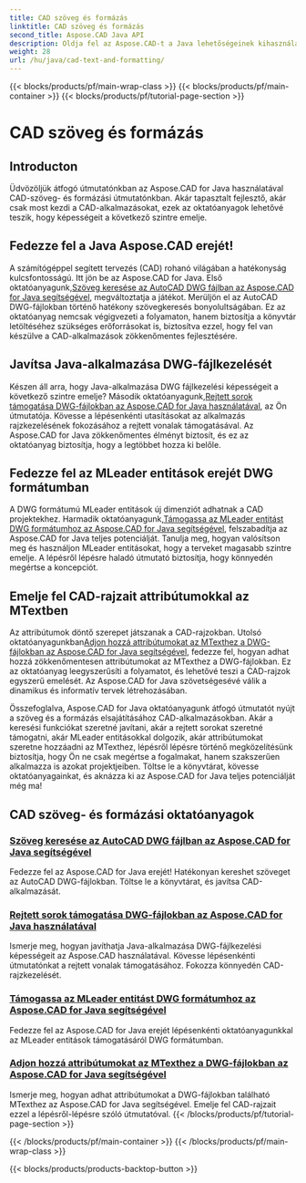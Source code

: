 ```yaml
---
title: CAD szöveg és formázás
linktitle: CAD szöveg és formázás
second_title: Aspose.CAD Java API
description: Oldja fel az Aspose.CAD-t a Java lehetőségeinek kihasználásához oktatóanyagok segítségével. Tanuljon meg szöveges keresést, rejtett sorokat, MLeader entitásokat és MText attribútumokat a CAD alkalmazás fejlesztéséhez.
weight: 28
url: /hu/java/cad-text-and-formatting/
---
```


{{< blocks/products/pf/main-wrap-class >}}
{{< blocks/products/pf/main-container >}}
{{< blocks/products/pf/tutorial-page-section >}}

# CAD szöveg és formázás

## Introducton
Üdvözöljük átfogó útmutatónkban az Aspose.CAD for Java használatával CAD-szöveg- és formázási útmutatónkban. Akár tapasztalt fejlesztő, akár csak most kezdi a CAD-alkalmazásokat, ezek az oktatóanyagok lehetővé teszik, hogy képességeit a következő szintre emelje.

## Fedezze fel a Java Aspose.CAD erejét!

 A számítógéppel segített tervezés (CAD) rohanó világában a hatékonyság kulcsfontosságú. Itt jön be az Aspose.CAD for Java. Első oktatóanyagunk,[Szöveg keresése az AutoCAD DWG fájlban az Aspose.CAD for Java segítségével](./search-text-in-dwg/), megváltoztatja a játékot. Merüljön el az AutoCAD DWG-fájlokban történő hatékony szövegkeresés bonyolultságában. Ez az oktatóanyag nemcsak végigvezeti a folyamaton, hanem biztosítja a könyvtár letöltéséhez szükséges erőforrásokat is, biztosítva ezzel, hogy fel van készülve a CAD-alkalmazások zökkenőmentes fejlesztésére.

## Javítsa Java-alkalmazása DWG-fájlkezelését

 Készen áll arra, hogy Java-alkalmazása DWG fájlkezelési képességeit a következő szintre emelje? Második oktatóanyagunk,[Rejtett sorok támogatása DWG-fájlokban az Aspose.CAD for Java használatával](./support-hidden-lines-in-dwg/), az Ön útmutatója. Kövesse a lépésenkénti utasításokat az alkalmazás rajzkezelésének fokozásához a rejtett vonalak támogatásával. Az Aspose.CAD for Java zökkenőmentes élményt biztosít, és ez az oktatóanyag biztosítja, hogy a legtöbbet hozza ki belőle.

## Fedezze fel az MLeader entitások erejét DWG formátumban

 A DWG formátumú MLeader entitások új dimenziót adhatnak a CAD projektekhez. Harmadik oktatóanyagunk,[Támogassa az MLeader entitást DWG formátumhoz az Aspose.CAD for Java segítségével](./support-mleader-entity/), felszabadítja az Aspose.CAD for Java teljes potenciálját. Tanulja meg, hogyan valósítson meg és használjon MLeader entitásokat, hogy a terveket magasabb szintre emelje. A lépésről lépésre haladó útmutató biztosítja, hogy könnyedén megértse a koncepciót.

## Emelje fel CAD-rajzait attribútumokkal az MTextben

Az attribútumok döntő szerepet játszanak a CAD-rajzokban. Utolsó oktatóanyagunkban[Adjon hozzá attribútumokat az MTexthez a DWG-fájlokban az Aspose.CAD for Java segítségével](./add-attributes-to-mtext/), fedezze fel, hogyan adhat hozzá zökkenőmentesen attribútumokat az MTexthez a DWG-fájlokban. Ez az oktatóanyag leegyszerűsíti a folyamatot, és lehetővé teszi a CAD-rajzok egyszerű emelését. Az Aspose.CAD for Java szövetségesévé válik a dinamikus és informatív tervek létrehozásában.

Összefoglalva, Aspose.CAD for Java oktatóanyagunk átfogó útmutatót nyújt a szöveg és a formázás elsajátításához CAD-alkalmazásokban. Akár a keresési funkciókat szeretné javítani, akár a rejtett sorokat szeretné támogatni, akár MLeader entitásokkal dolgozik, akár attribútumokat szeretne hozzáadni az MTexthez, lépésről lépésre történő megközelítésünk biztosítja, hogy Ön ne csak megértse a fogalmakat, hanem szakszerűen alkalmazza is azokat projektjeiben. Töltse le a könyvtárat, kövesse oktatóanyagainkat, és aknázza ki az Aspose.CAD for Java teljes potenciálját még ma!

## CAD szöveg- és formázási oktatóanyagok
### [Szöveg keresése az AutoCAD DWG fájlban az Aspose.CAD for Java segítségével](./search-text-in-dwg/)
Fedezze fel az Aspose.CAD for Java erejét! Hatékonyan kereshet szöveget az AutoCAD DWG-fájlokban. Töltse le a könyvtárat, és javítsa CAD-alkalmazását.
### [Rejtett sorok támogatása DWG-fájlokban az Aspose.CAD for Java használatával](./support-hidden-lines-in-dwg/)
Ismerje meg, hogyan javíthatja Java-alkalmazása DWG-fájlkezelési képességeit az Aspose.CAD használatával. Kövesse lépésenkénti útmutatónkat a rejtett vonalak támogatásához. Fokozza könnyedén CAD-rajzkezelését.
### [Támogassa az MLeader entitást DWG formátumhoz az Aspose.CAD for Java segítségével](./support-mleader-entity/)
Fedezze fel az Aspose.CAD for Java erejét lépésenkénti oktatóanyagunkkal az MLeader entitások támogatásáról DWG formátumban.
### [Adjon hozzá attribútumokat az MTexthez a DWG-fájlokban az Aspose.CAD for Java segítségével](./add-attributes-to-mtext/)
Ismerje meg, hogyan adhat attribútumokat a DWG-fájlokban található MTexthez az Aspose.CAD for Java segítségével. Emelje fel CAD-rajzait ezzel a lépésről-lépésre szóló útmutatóval.
{{< /blocks/products/pf/tutorial-page-section >}}

{{< /blocks/products/pf/main-container >}}
{{< /blocks/products/pf/main-wrap-class >}}

{{< blocks/products/products-backtop-button >}}
